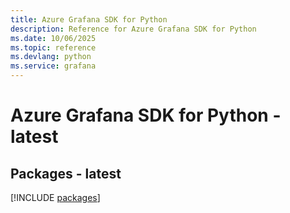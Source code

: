 ```yaml
---
title: Azure Grafana SDK for Python
description: Reference for Azure Grafana SDK for Python
ms.date: 10/06/2025
ms.topic: reference
ms.devlang: python
ms.service: grafana
---
```

# Azure Grafana SDK for Python - latest
## Packages - latest
[!INCLUDE [packages](grafana-index.md)]